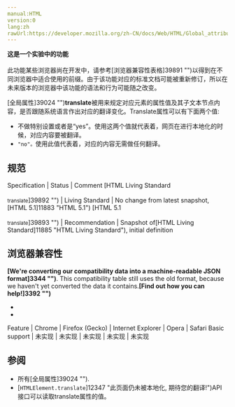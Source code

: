 ```yaml
---
manual:HTML
version:0
lang:zh
rawUrl:https://developer.mozilla.org/zh-CN/docs/Web/HTML/Global_attributes/translate#
---
```






**这是一个实验中的功能**<br></br>此功能某些浏览器尚在开发中，请参考[浏览器兼容性表格]39891 "")以得到在不同浏览器中适合使用的前缀。由于该功能对应的标准文档可能被重新修订，所以在未来版本的浏览器中该功能的语法和行为可能随之改变。




[全局属性]39024 "")**translate**被用来规定对应元素的属性值及其子文本节点内容，是否跟随系统语言作出对应的翻译变化。Translate属性可以有下面两个值:


* 不做特别设置或者是“yes”。使用这两个值就代表着，网页在进行本地化的时候，对应内容要被翻译。
* `"no"。`使用此值代表着，对应的内容无需做任何翻译。

## 规范<a name="规范"></a>

Specification | Status | Comment 
[HTML Living Standard<br></br><small>translate</small>]39892 "") | Living Standard | No change from latest snapshot,[HTML 5.1]11883 "HTML 5.1") 
[HTML 5.1<br></br><small>translate</small>]39893 "") | Recommendation | Snapshot of[HTML Living Standard]11885 "HTML Living Standard"), initial definition 


## **浏览器兼容性**<a name="浏览器兼容性"></a>


**[We&#39;re converting our compatibility data into a machine-readable JSON format]3344 "")**. This compatibility table still uses the old format, because we haven&#39;t yet converted the data it contains.**[Find out how you can help!]3392 "")**


* 
* 

Feature | Chrome | Firefox (Gecko) | Internet Explorer | Opera | Safari 
Basic support | 未实现 | 未实现 | 未实现 | 未实现 | 未实现 




## **参阅**<a name="参阅"></a>

* 所有[全局属性]39024 "").
* [`HTMLElement.translate`]12347 "此页面仍未被本地化, 期待您的翻译!")API接口可以读取translate属性的值。



